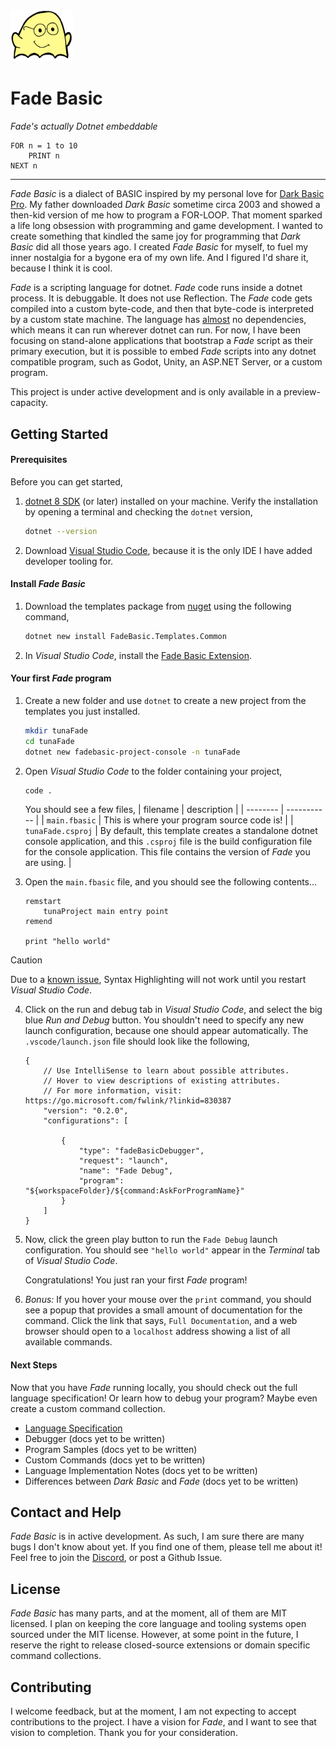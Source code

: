 <img src="https://github.com/cdhanna/fadebasic/blob/main/images/ghost_lee.png?raw=true" width="100" alt="The ghost of Lee">

# Fade Basic 

_Fade's actually Dotnet embeddable_ 

```basic
FOR n = 1 to 10
    PRINT n
NEXT n
```

----

_Fade Basic_ is a dialect of BASIC inspired by my personal love for [Dark Basic Pro](https://www.reddit.com/r/DarkBasicDev/). My father downloaded _Dark Basic_ sometime circa 2003 and showed a then-kid version of me how to program a FOR-LOOP. That moment sparked a life long obsession with programming and game development. I wanted to create something that kindled the same joy for programming that _Dark Basic_ did all those years ago. I created _Fade Basic_ for myself, to fuel my inner nostalgia for a bygone era of my own life. And I figured I'd share it, because I think it is cool. 

_Fade_ is a scripting language for dotnet. _Fade_ code runs inside a dotnet process. It is debuggable. It does not use Reflection. The _Fade_ code gets compiled into a custom byte-code, and then that byte-code is interpreted by a custom state machine. The language has [almost](https://github.com/cdhanna/fadebasic/blob/main/FadeBasic/FadeBasic/FadeBasic.csproj#L22) no dependencies, which means it can run wherever dotnet can run. For now, I have been focusing on stand-alone applications that bootstrap a _Fade_ script as their primary execution, but it is possible to embed _Fade_ scripts into any dotnet compatible program, such as Godot, Unity, an ASP.NET Server, or a custom program. 

This project is under active development and is only available in a preview-capacity. 


## Getting Started

#### Prerequisites 

Before you can get started, 
1. [dotnet 8 SDK](https://dotnet.microsoft.com/en-us/download/dotnet/8.0) (or later) installed on your machine. Verify the installation by opening a terminal and checking the `dotnet` version, 
    ```sh
    dotnet --version
    ```

2. Download [Visual Studio Code](https://code.visualstudio.com/download), because it is the only IDE I have added developer tooling for.

#### Install _Fade Basic_

1. Download the templates package from [nuget](https://www.nuget.org/packages/FadeBasic.Templates.Common) using the following command, 
    ```sh
    dotnet new install FadeBasic.Templates.Common
    ```
2. In _Visual Studio Code_, install the [Fade Basic Extension](https://marketplace.visualstudio.com/items?itemName=BrewedInk.fadebasic). 

#### Your first _Fade_ program

1. Create a new folder and use `dotnet` to create a new project from the templates you just installed. 
    ```sh
    mkdir tunaFade
    cd tunaFade
    dotnet new fadebasic-project-console -n tunaFade
    ```

2. Open _Visual Studio Code_ to the folder containing your project, 
    ```sh
    code .
    ```

    You should see a few files, 
    | filename | description |
    | -------- | ----------- |
    | `main.fbasic` | This is where your program source code is! |
    | `tunaFade.csproj` | By default, this template creates a standalone dotnet console application, and this `.csproj` file is the build configuration file for the console application. This file contains the version of _Fade_ you are using. |

3. Open the `main.fbasic` file, and you should see the following contents... 
    ```basic
    remstart 
        tunaProject main entry point
    remend

    print "hello world"
    ```

> [!CAUTION]
> Due to a [known issue](https://github.com/cdhanna/fadebasic/issues/1), Syntax Highlighting will not work until you restart _Visual Studio Code_. 

4. Click on the run and debug tab in _Visual Studio Code_, and select the big blue _Run and Debug_ button. You shouldn't need to specify any new launch configuration, because one should appear automatically. The `.vscode/launch.json` file should look like the following, 
    ```jsonc
    {
        // Use IntelliSense to learn about possible attributes.
        // Hover to view descriptions of existing attributes.
        // For more information, visit: https://go.microsoft.com/fwlink/?linkid=830387
        "version": "0.2.0",
        "configurations": [
        
            {
                "type": "fadeBasicDebugger",
                "request": "launch",
                "name": "Fade Debug",
                "program": "${workspaceFolder}/${command:AskForProgramName}"
            }
        ]
    }
    ```

5. Now, click the green play button to run the `Fade Debug` launch configuration. You should see `"hello world"` appear in the _Terminal_ tab of _Visual Studio Code_. 

    Congratulations! You just ran your first _Fade_ program! 

6. _Bonus:_ If you hover your mouse over the `print` command, you should see a popup that provides a small amount of documentation for the command. Click the link that says, `Full Documentation`, and a web browser should open to a `localhost` address showing a list of all available commands. 


#### Next Steps
Now that you have _Fade_ running locally, you should check out the full language specification! Or learn how to debug your program? Maybe even create a custom command collection. 

- [Language Specification](https://github.com/cdhanna/fadebasic/blob/main/FadeBasic/book/FadeBook/Language.md)
- Debugger (docs yet to be written)
- Program Samples (docs yet to be written)
- Custom Commands (docs yet to be written)
- Language Implementation Notes (docs yet to be written)
- Differences between _Dark Basic_ and _Fade_ (docs yet to be written)

## Contact and Help

_Fade Basic_ is in active development. As such, I am sure there are many bugs I don't know about yet. If you find one of them, please tell me about it! 
Feel free to join the [Discord](https://discord.gg/d7Q5EuQc), or post a Github Issue. 

## License  

_Fade Basic_ has many parts, and at the moment, all of them are MIT licensed. I plan on keeping the core language and tooling systems open sourced under the MIT license. However, at some point in the future, I reserve the right to release closed-source extensions or domain specific command collections. 

## Contributing 

I welcome feedback, but at the moment, I am not expecting to accept contributions to the project. I have a vision for _Fade_, and I want to see that vision to completion. Thank you for your consideration. 
